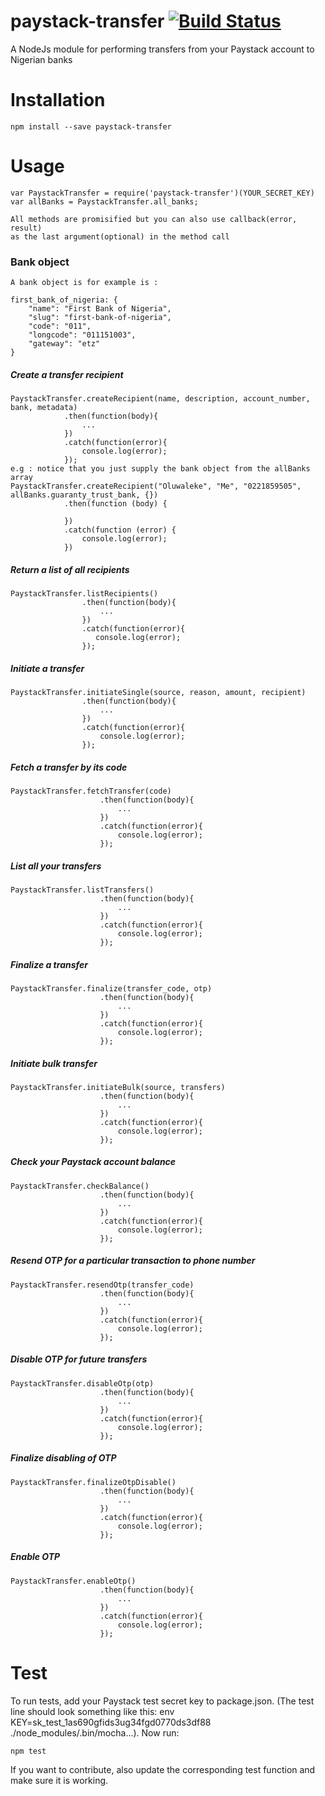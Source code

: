# paystack-transfer  [![Build Status](https://travis-ci.org/Lekky71/paystack-transfer.svg?branch=master)](https://travis-ci.org/Lekky71/paystack-transfer)
A NodeJs module for performing transfers from your Paystack account to Nigerian banks

# Installation
    npm install --save paystack-transfer

# Usage
    var PaystackTransfer = require('paystack-transfer')(YOUR_SECRET_KEY)
    var allBanks = PaystackTransfer.all_banks;

    All methods are promisified but you can also use callback(error, result)
    as the last argument(optional) in the method call

### Bank object
    A bank object is for example is :

    first_bank_of_nigeria: {
        "name": "First Bank of Nigeria",
        "slug": "first-bank-of-nigeria",
        "code": "011",
        "longcode": "011151003",
        "gateway": "etz"
    }


##### Create a transfer recipient
    PaystackTransfer.createRecipient(name, description, account_number, bank, metadata)
                .then(function(body){
                    ...
                })
                .catch(function(error){
                    console.log(error);
                });
    e.g : notice that you just supply the bank object from the allBanks array
    PaystackTransfer.createRecipient("Oluwaleke", "Me", "0221859505", allBanks.guaranty_trust_bank, {})
                .then(function (body) {

                })
                .catch(function (error) {
                    console.log(error);
                })


##### Return a list of all recipients
    PaystackTransfer.listRecipients()
                    .then(function(body){
                        ...
                    })
                    .catch(function(error){
                       console.log(error);
                    });


##### Initiate a transfer
    PaystackTransfer.initiateSingle(source, reason, amount, recipient)
                    .then(function(body){
                        ...
                    })
                    .catch(function(error){
                        console.log(error);
                    });

##### Fetch a transfer by its code
    PaystackTransfer.fetchTransfer(code)
                        .then(function(body){
                            ...
                        })
                        .catch(function(error){
                            console.log(error);
                        });


##### List all your transfers
    PaystackTransfer.listTransfers()
                        .then(function(body){
                            ...
                        })
                        .catch(function(error){
                            console.log(error);
                        });

##### Finalize a transfer
    PaystackTransfer.finalize(transfer_code, otp)
                        .then(function(body){
                            ...
                        })
                        .catch(function(error){
                            console.log(error);
                        });


##### Initiate bulk transfer
    PaystackTransfer.initiateBulk(source, transfers)
                        .then(function(body){
                            ...
                        })
                        .catch(function(error){
                            console.log(error);
                        });

##### Check your Paystack account balance
    PaystackTransfer.checkBalance()
                        .then(function(body){
                            ...
                        })
                        .catch(function(error){
                            console.log(error);
                        });

##### Resend OTP for a particular transaction to phone number
    PaystackTransfer.resendOtp(transfer_code)
                        .then(function(body){
                            ...
                        })
                        .catch(function(error){
                            console.log(error);
                        });


##### Disable OTP for future transfers
    PaystackTransfer.disableOtp(otp)
                        .then(function(body){
                            ...
                        })
                        .catch(function(error){
                            console.log(error);
                        });


##### Finalize disabling of OTP
    PaystackTransfer.finalizeOtpDisable()
                        .then(function(body){
                            ...
                        })
                        .catch(function(error){
                            console.log(error);
                        });


##### Enable OTP
    PaystackTransfer.enableOtp()
                        .then(function(body){
                            ...
                        })
                        .catch(function(error){
                            console.log(error);
                        });

# Test
To run tests, add your Paystack test secret key to package.json. (The test line should look something like this: env KEY=sk_test_1as690gfids3ug34fgd0770ds3df88 ./node_modules/.bin/mocha...). Now run:

    npm test
If you want to contribute, also update the corresponding test function and make sure it is working.




